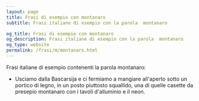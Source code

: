 ```yaml
---
layout: page
title: Frasi di esempio con montanaro 
subtitle: Frasi italiane di esempio con la parola  montanaro

og_title: Frasi di esempio con montanaro 
og_description: Frasi italiane di esempio con la parola  montanaro
og_type: website
permalink: /frasi/m/montanaro.html
---
```


Frasi italiane di esempio contenenti la parola montanaro:


- Usciamo dalla Bascarsija e ci fermiamo a mangiare all'aperto sotto un portico di legno, in un posto piuttosto squallido, una di quelle casette da presepio montanaro con i tavoli d'alluminio e il neon.
